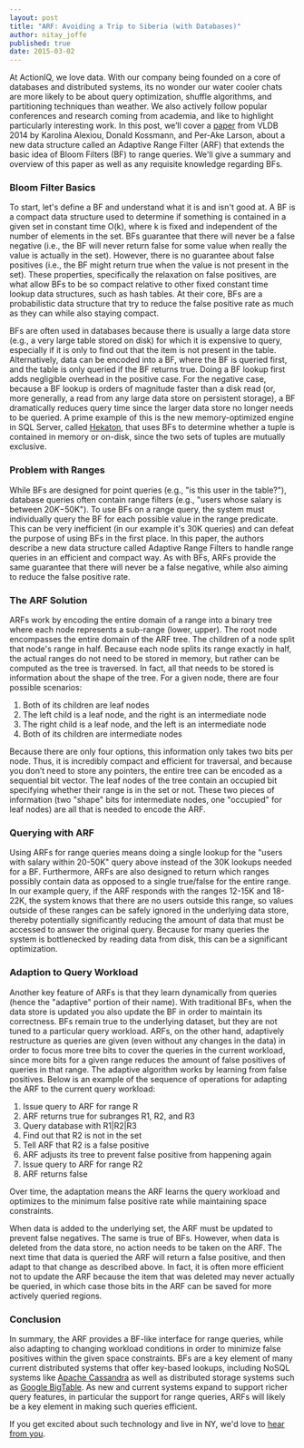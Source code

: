 ```yaml
---
layout: post
title: "ARF: Avoiding a Trip to Siberia (with Databases)"
author: nitay_joffe
published: true
date: 2015-03-02
---
```


At ActionIQ, we love data. With our company being founded on a core of databases and distributed systems,
its no wonder our water cooler chats are more likely to be about query optimization, shuffle algorithms,
and partitioning techniques than weather. We also actively follow popular conferences and research coming
from academia, and like to highlight particularly interesting work. In this post, we’ll cover a
[paper](http://www.vldb.org/pvldb/vol6/p1714-kossmann.pdf) from VLDB 2014 by Karolina Alexiou, Donald Kossmann, and Per-Ake Larson, about a new data structure called
an Adaptive Range Filter (ARF) that extends the basic idea of Bloom Filters (BF) to range queries. We'll give
a summary and overview of this paper as well as any requisite knowledge regarding BFs.

### Bloom Filter Basics

To start, let's define a BF and understand what it is and isn't good at. A BF is a compact data structure used
to determine if something is contained in a given set in constant time O(k), where k is fixed and independent
of the number of elements in the set. BFs guarantee that there will never be a false negative (i.e.,  the BF
will never return false for some value when really the value is actually in the set). However, there is no guarantee
about false positives (i.e., the BF might return true when the value is not present in the set). These properties,
specifically the relaxation on false positives, are what allow BFs to be so compact relative to other fixed constant
time lookup data structures, such as hash tables. At their core, BFs are a probabilistic data structure that try to
reduce the false positive rate as much as they can while also staying compact.

BFs are often used in databases because there is usually a large data store (e.g., a very large table stored on disk)
for which it is expensive to query, especially if it is only to find out that the item is not present in the table.
Alternatively, data can be encoded into a BF, where the BF is queried first, and the table is only queried if the BF
returns true.  Doing a BF lookup first adds negligible overhead in the positive case. For the negative case, because
a BF lookup is orders of magnitude faster than a disk read (or, more generally, a read from any large data store on
persistent storage),  a BF dramatically reduces query time since the larger data store no longer needs to be queried.
A prime example of this is the new memory-optimized engine in SQL Server, called
[Hekaton](http://research-srv.microsoft.com/pubs/218305/p1016-eldawy.pdf), that uses BFs to determine whether a tuple
is contained in memory or on-disk, since the two sets of tuples are mutually exclusive.

### Problem with Ranges

While BFs are designed for point queries (e.g., "is this user in the table?"), database queries often contain range
filters (e.g., "users whose salary is between $20K-$50K"). To use BFs on a range query, the system must individually
query the BF for each possible value in the range predicate. This can be very inefficient (in our example it's 30K queries)
and can defeat the purpose of using BFs in the first place. In this paper, the authors describe a new data structure
called Adaptive Range Filters  to handle range queries in an efficient and compact way. As with BFs, ARFs provide the same
guarantee that there will never be a false negative, while also aiming to reduce the false positive rate.

### The ARF Solution

ARFs work by encoding the entire domain of a range into a binary tree where each node represents a sub-range (lower, upper).
The root node encompasses the entire domain of the ARF tree. The children of a node split that node's range in half. Because
each node splits its range exactly in half, the actual ranges do not need to be stored in memory, but rather can be computed
as the tree is traversed. In fact, all that needs to be stored is information about the shape of the tree. For a given node,
there are four possible scenarios:

1. Both of its children are leaf nodes
2. The left child is a leaf node, and the right is an intermediate node
3. The right child is a leaf node, and the left is an intermediate node
4. Both of its children are intermediate nodes

Because there are only four options, this information only takes two bits per node. Thus, it is incredibly compact and efficient
for traversal, and because you don’t need to store any pointers, the entire tree can be encoded as a sequential bit vector. The
leaf nodes of the tree contain an occupied bit specifying whether their range is in the set or not. These two pieces of information
(two "shape" bits for intermediate nodes, one "occupied" for leaf nodes) are all that is needed to encode the ARF.

### Querying with ARF

Using ARFs for range queries means doing a single lookup for the "users with salary within 20-50K" query above instead of the 30K
lookups needed for a BF. Furthermore, ARFs are also designed to return which ranges possibly contain data as opposed to a single
true/false for the entire range. In our example query, if the ARF responds with the ranges 12-15K and 18-22K, the system knows that
there are no users outside this range, so values outside of these ranges can be safely ignored in the underlying data store, thereby
potentially significantly reducing the amount of data that must be accessed to answer the original query. Because for many queries
the system is bottlenecked by reading data from disk, this can be a significant optimization.

### Adaption to Query Workload

Another key feature of ARFs is that they learn dynamically from queries (hence the "adaptive" portion of their name). With traditional
BFs, when the data store is updated you also update the BF in order to maintain its correctness. BFs remain true to the underlying
dataset, but they are not tuned to a particular query workload. ARFs, on the other hand, adaptively restructure as queries are given
(even without any changes in the data) in order to focus more tree bits to cover the queries in the current workload, since more bits
for a given range reduces the amount of false positives of queries in that range. The adaptive algorithm works by learning from false
positives. Below is an example of the sequence of operations for adapting the ARF to the current query workload:

1. Issue query to ARF for range R
2. ARF returns true for subranges R1, R2, and R3
3. Query database with R1|R2|R3
4. Find out that R2 is not in the set
5. Tell ARF that R2 is a false positive
6. ARF adjusts its tree to prevent false positive from happening again
7. Issue query to ARF for range R2
8. ARF returns false

Over time, the adaptation means the ARF learns the query workload and optimizes to the minimum false positive rate while maintaining space constraints.

When data is added to the underlying set, the ARF must be updated to prevent false negatives. The same is true of BFs. However, when data
is deleted from the data store, no action needs to be taken on the ARF. The next time that data is queried the ARF will return a false
positive, and then adapt to that change as described above. In fact, it is often more efficient not to update the ARF because the item that
was deleted may never actually be queried, in which case those bits in the ARF can be saved for more actively queried regions.

### Conclusion

In summary, the ARF provides a BF-like interface for range queries, while also adapting to changing workload conditions in order to minimize
false positives within the given space constraints. BFs are a key element of many current distributed systems that offer key-based lookups,
including NoSQL systems like [Apache Cassandra](http://cassandra.apache.org) as well as distributed storage systems such as [Google BigTable](http://static.googleusercontent.com/media/research.google.com/en/us/archive/bigtable-osdi06.pdf). As new and current systems expand to support richer query features, in particular the support for range queries, ARFs will likely be a key element in making such queries efficient.

If you get excited about such technology and live in NY, we'd love to [hear from you](mailto:blog@actioniq.co).
